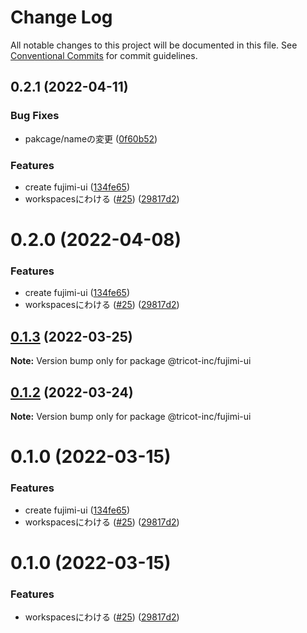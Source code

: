 # Change Log

All notable changes to this project will be documented in this file.
See [Conventional Commits](https://conventionalcommits.org) for commit guidelines.

## 0.2.1 (2022-04-11)


### Bug Fixes

* pakcage/nameの変更 ([0f60b52](https://github.com/tricot-inc/fujimi-ui/commit/0f60b52df6e0dd0371bb2b939258bd94e5d21f66))


### Features

* create fujimi-ui ([134fe65](https://github.com/tricot-inc/fujimi-ui/commit/134fe65e24f8e34483353f5d33338625af50f010))
* workspacesにわける ([#25](https://github.com/tricot-inc/fujimi-ui/issues/25)) ([29817d2](https://github.com/tricot-inc/fujimi-ui/commit/29817d2d53109e3cabd3de04b76e1e2198738d69))





# 0.2.0 (2022-04-08)


### Features

* create fujimi-ui ([134fe65](https://github.com/tricot-inc/fujimi-ui/commit/134fe65e24f8e34483353f5d33338625af50f010))
* workspacesにわける ([#25](https://github.com/tricot-inc/fujimi-ui/issues/25)) ([29817d2](https://github.com/tricot-inc/fujimi-ui/commit/29817d2d53109e3cabd3de04b76e1e2198738d69))





## [0.1.3](https://github.com/tricot-inc/fujimi-ui/compare/@tricot-inc/fujimi-ui@0.1.2...@tricot-inc/fujimi-ui@0.1.3) (2022-03-25)

**Note:** Version bump only for package @tricot-inc/fujimi-ui





## [0.1.2](https://github.com/tricot-inc/fujimi-ui/compare/@tricot-inc/fujimi-ui@0.1.0...@tricot-inc/fujimi-ui@0.1.2) (2022-03-24)

**Note:** Version bump only for package @tricot-inc/fujimi-ui





# 0.1.0 (2022-03-15)


### Features

* create fujimi-ui ([134fe65](https://github.com/tricot-inc/fujimi-ui/commit/134fe65e24f8e34483353f5d33338625af50f010))
* workspacesにわける ([#25](https://github.com/tricot-inc/fujimi-ui/issues/25)) ([29817d2](https://github.com/tricot-inc/fujimi-ui/commit/29817d2d53109e3cabd3de04b76e1e2198738d69))





# 0.1.0 (2022-03-15)


### Features

* workspacesにわける ([#25](https://github.com/tricot-inc/fujimi-ui/issues/25)) ([29817d2](https://github.com/tricot-inc/fujimi-ui/commit/29817d2d53109e3cabd3de04b76e1e2198738d69))
